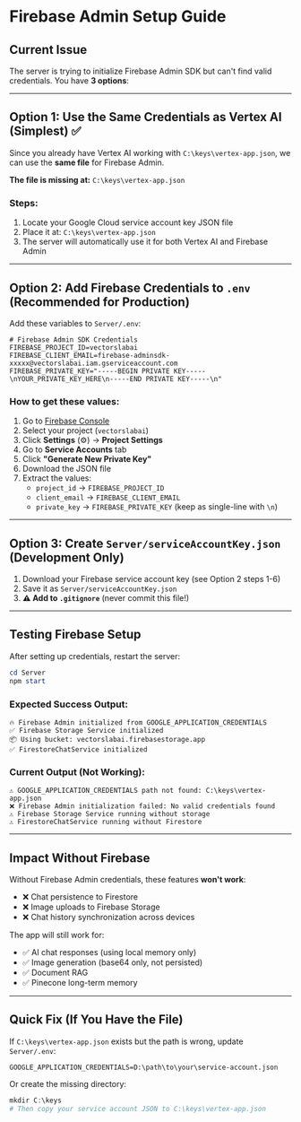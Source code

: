 # Firebase Admin Setup Guide

## Current Issue
The server is trying to initialize Firebase Admin SDK but can't find valid credentials. You have **3 options**:

---

## Option 1: Use the Same Credentials as Vertex AI (Simplest) ✅

Since you already have Vertex AI working with `C:\keys\vertex-app.json`, we can use the **same file** for Firebase Admin.

**The file is missing at:** `C:\keys\vertex-app.json`

### Steps:
1. Locate your Google Cloud service account key JSON file
2. Place it at: `C:\keys\vertex-app.json`
3. The server will automatically use it for both Vertex AI and Firebase Admin

---

## Option 2: Add Firebase Credentials to `.env` (Recommended for Production)

Add these variables to `Server/.env`:

```env
# Firebase Admin SDK Credentials
FIREBASE_PROJECT_ID=vectorslabai
FIREBASE_CLIENT_EMAIL=firebase-adminsdk-xxxxx@vectorslabai.iam.gserviceaccount.com
FIREBASE_PRIVATE_KEY="-----BEGIN PRIVATE KEY-----\nYOUR_PRIVATE_KEY_HERE\n-----END PRIVATE KEY-----\n"
```

### How to get these values:
1. Go to [Firebase Console](https://console.firebase.google.com/)
2. Select your project (`vectorslabai`)
3. Click **Settings** (⚙️) → **Project Settings**
4. Go to **Service Accounts** tab
5. Click **"Generate New Private Key"**
6. Download the JSON file
7. Extract the values:
   - `project_id` → `FIREBASE_PROJECT_ID`
   - `client_email` → `FIREBASE_CLIENT_EMAIL`
   - `private_key` → `FIREBASE_PRIVATE_KEY` (keep as single-line with `\n`)

---

## Option 3: Create `Server/serviceAccountKey.json` (Development Only)

1. Download your Firebase service account key (see Option 2 steps 1-6)
2. Save it as `Server/serviceAccountKey.json`
3. **⚠️ Add to `.gitignore`** (never commit this file!)

---

## Testing Firebase Setup

After setting up credentials, restart the server:
```powershell
cd Server
npm start
```

### Expected Success Output:
```
🔥 Firebase Admin initialized from GOOGLE_APPLICATION_CREDENTIALS
✅ Firebase Storage Service initialized
📦 Using bucket: vectorslabai.firebasestorage.app
✅ FirestoreChatService initialized
```

### Current Output (Not Working):
```
⚠️ GOOGLE_APPLICATION_CREDENTIALS path not found: C:\keys\vertex-app.json
❌ Firebase Admin initialization failed: No valid credentials found
⚠️ Firebase Storage Service running without storage
⚠️ FirestoreChatService running without Firestore
```

---

## Impact Without Firebase

Without Firebase Admin credentials, these features **won't work**:
- ❌ Chat persistence to Firestore
- ❌ Image uploads to Firebase Storage
- ❌ Chat history synchronization across devices

The app will still work for:
- ✅ AI chat responses (using local memory only)
- ✅ Image generation (base64 only, not persisted)
- ✅ Document RAG
- ✅ Pinecone long-term memory

---

## Quick Fix (If You Have the File)

If `C:\keys\vertex-app.json` exists but the path is wrong, update `Server/.env`:
```env
GOOGLE_APPLICATION_CREDENTIALS=D:\path\to\your\service-account.json
```

Or create the missing directory:
```powershell
mkdir C:\keys
# Then copy your service account JSON to C:\keys\vertex-app.json
```
